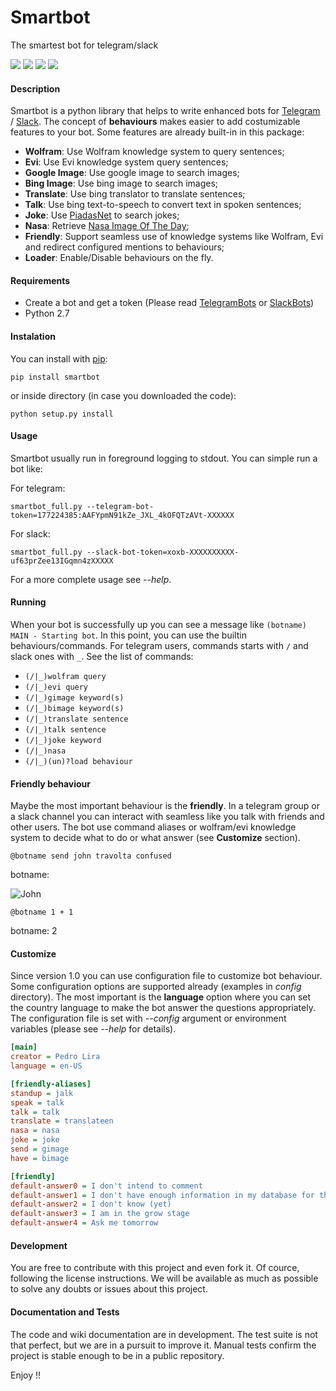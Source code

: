 # Smartbot
The smartest bot for telegram/slack

 ![](https://img.shields.io/pypi/v/smartbot.png)
 ![](https://travis-ci.org/pedrohml/rmaze.png)
 ![](https://img.shields.io/pypi/dm/smartbot.png)
 ![](https://img.shields.io/pypi/l/smartbot.png)

#### Description
Smartbot is a python library that helps to write enhanced bots for [Telegram](https://telegram.org/) / [Slack](https://slack.com/).
The concept of **behaviours** makes easier to add costumizable features to your bot. Some features are already built-in in this package:
- **Wolfram**: Use Wolfram knowledge system to query sentences;
- **Evi**: Use Evi knowledge system query sentences;
- **Google Image**: Use google image to search images;
- **Bing Image**: Use bing image to search images;
- **Translate**: Use bing translator to translate sentences;
- **Talk**: Use bing text-to-speech to convert text in spoken sentences;
- **Joke**: Use [PiadasNet](http://piadasnet.com) to search jokes;
- **Nasa**: Retrieve [Nasa Image Of The Day](http://apod.nasa.gov/apod/astropix.html);
- **Friendly**: Support seamless use of knowledge systems like Wolfram, Evi and redirect configured mentions to behaviours;
- **Loader**: Enable/Disable behaviours on the fly.

#### Requirements
- Create a bot and get a token (Please read [TelegramBots](https://core.telegram.org/bots) or [SlackBots](https://api.slack.com/bot-users))
- Python 2.7

#### Instalation
You can install with [pip](https://github.com/pypa/pip):
```
pip install smartbot
```
or inside directory (in case you downloaded the code):
```
python setup.py install
```

#### Usage
Smartbot usually run in foreground logging to stdout. You can simple run a bot like:

For telegram:
```
smartbot_full.py --telegram-bot-token=177224385:AAFYpmN91kZe_JXL_4kOFQTzAVt-XXXXXX
```

For slack:
```
smartbot_full.py --slack-bot-token=xoxb-XXXXXXXXXX-uf63prZee13IGqmn4zXXXXX
```

For a more complete usage see *--help*.

#### Running
When your bot is successfully up you can see a message like `(botname) MAIN - Starting bot`. In this point, you can use the builtin behaviours/commands. For telegram users, commands starts with `/` and slack ones with `_`. See the list of commands:

- `(/|_)wolfram query`
- `(/|_)evi query`
- `(/|_)gimage keyword(s)`
- `(/|_)bimage keyword(s)`
- `(/|_)translate sentence`
- `(/|_)talk sentence`
- `(/|_)joke keyword`
- `(/|_)nasa`
- `(/|_)(un)?load behaviour`

#### Friendly behaviour
Maybe the most important behaviour is the **friendly**. In a telegram group or a slack channel you can interact with seamless like you talk with friends and other users. The bot use command aliases or wolfram/evi knowledge system to decide what to do or what answer (see **Customize** section).

```
@botname send john travolta confused
```
botname:

![John](https://encrypted-tbn3.gstatic.com/images?q=tbn:ANd9GcSemNQBABb72tdKLip2dRryDPGxqOFRWMJWjczB8PdDIFx3tw0Dqg)

```
@botname 1 + 1
```
botname: 2

#### Customize
Since version 1.0 you can use configuration file to customize bot behaviour. Some configuration options are supported already (examples in *config* directory). The most important is the **language** option where you can set the country language to make the bot answer the questions appropriately. The configuration file is set with *--config* argument or environment variables (please see *--help* for details).

```ini
[main]
creator = Pedro Lira
language = en-US

[friendly-aliases]
standup = jalk
speak = talk
talk = talk
translate = translateen
nasa = nasa
joke = joke
send = gimage
have = bimage

[friendly]
default-answer0 = I don't intend to comment
default-answer1 = I don't have enough information in my database for this
default-answer2 = I don't know (yet)
default-answer3 = I am in the grow stage
default-answer4 = Ask me tomorrow
```

#### Development
You are free to contribute with this project and even fork it. Of cource, following the license instructions. We will be available as much as possible to solve any doubts or issues about this project.

#### Documentation and Tests
The code and wiki documentation are in development.
The test suite is not that perfect, but we are in a pursuit to improve it. Manual tests confirm the project is stable enough to be in a public repository.

Enjoy !!
